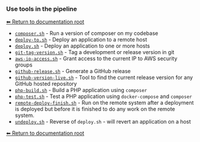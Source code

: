 ### Use tools in the pipeline

[⬅ Return to documentation root](../index.md)

- [`composer.sh`](./pipeline/composer.md) - Run a version of composer on my codebase
- [`deploy-to.sh`](./pipeline/deploy-to.md) - Deploy an application to a remote host
- [`deploy.sh`](./pipeline/deploy.md) - Deploy an application to one or more hosts
- [`git-tag-version.sh`](./pipeline/git-tag-version.md) - Tag a development or release version in git
- [`aws-ip-access.sh`](./pipeline/aws-ip-access.md) - Grant access to the current IP to AWS security groups
- [`github-release.sh`](./pipeline/github-release.md) - Generate a GitHub release
- [`github-version-live.sh`](./pipeline/github-version-live.md) - Tool to find the current release version for any GitHub hosted repository
- [`php-build.sh`](./pipeline/php-build.md) - Build a PHP application using `composer`
- [`php-test.sh`](./pipeline/php-test.md) - Test a PHP application using `docker-compose` and `composer`
- [`remote-deploy-finish.sh`](./pipeline/remote-deploy-finish.md) - Run on the remote system after a deployment is deployed but before it is finished to do any work on the remote system.
- [`undeploy.sh`](./pipeline/undeploy.md) - Reverse of `deploy.sh` - will revert an application on a host

[⬅ Return to documentation root](../index.md)
